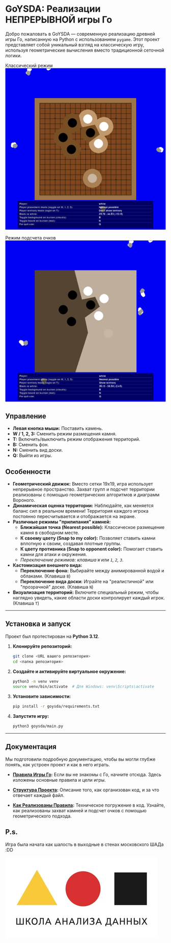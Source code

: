# GoYSDA: Реализации НЕПРЕРЫВНОЙ игры Го 

Добро пожаловать в GoYSDA — современную реализацию древней игры Го, написанную на Python с использованием `pygame`. Этот проект представляет собой уникальный взгляд на классическую игру, используя геометрические вычисления вместо традиционной сеточной логики.

Классический режим
![](docs/images/01_intro.png)

Режим подсчета очков
![](docs/images/02_intro_voroncov.png)


## Управление

*   **Левая кнопка мыши:** Поставить камень.
*   **W / 1, 2, 3:** Сменить режим размещения камня.
*   **T:** Включить/выключить режим отображения территорий.
*   **B:** Сменить фон.
*   **N:** Сменить вид доски.
*   **Q:** Выйти из игры. 

## Особенности

*   **Геометрический движок:** Вместо сетки 19x19, игра использует непрерывное пространство. Захват групп и подсчет территории реализованы с помощью геометрических алгоритмов и диаграмм Вороного.
*   **Динамическая оценка территории:** Наблюдайте, как меняется баланс сил в реальном времени! Территория каждого игрока постоянно пересчитывается и отображается на экране.
*   **Различные режимы "прилипания" камней:**
    *   **Ближайшая точка (Nearest possible):** Классическое размещение камня в свободном месте.
    *   **К своему цвету (Snap to my color):** Позволяет ставить камни вплотную к своим, создавая плотные группы.
    *   **К цвету противника (Snap to opponent color):** Помогает ставить камни для атаки и окружения.
    *   *Переключение режимов: клавиша `W` или `1`, `2`, `3`.*
*   **Кастомизация внешнего вида:**
    *   **Переключение фона:** Выбирайте между анимированной водой и облаками. (Клавиша `B`)
    *   **Переключение вида доски:** Играйте на "реалистичной" или "прозрачной" доске. (Клавиша `N`)
*   **Визуализация территорий:** Включите специальный режим, чтобы наглядно увидеть, какие области доски контролирует каждый игрок. (Клавиша `T`)

---

## Установка и запуск

Проект был протестирован на **Python 3.12**.

1.  **Клонируйте репозиторий:**
    ```bash
    git clone <URL вашего репозитория>
    cd <папка репозитория>
    ```

2.  **Создайте и активируйте виртуальное окружение:**
    ```bash
    python3 -m venv venv
    source venv/bin/activate  # Для Windows: venv\Scripts\activate
    ```

3.  **Установите зависимости:**
    ```bash
    pip install -r goysda/requirements.txt
    ```

4.  **Запустите игру:**
    ```bash
    python3 goysda/main.py
    ```

---

## Документация

Мы подготовили подробную документацию, чтобы вы могли глубже понять, как устроен проект и как в него играть.

*   **[Правила Игры Го](./docs/GAME_RULES.md):** Если вы не знакомы с Го, начните отсюда. Здесь изложены основные правила и цели игры.

*   **[Структура Проекта](./docs/STRUCTURES.md):** Описание того, как организован код, и за что отвечает каждый файл.

*   **[Как Реализованы Правила](./docs/HOW_DO_RULES.md):** Техническое погружение в код. Узнайте, как реализованы захват камней и подсчет очков с помощью геометрического подхода.

## P.s. 

Игра была начата как шалость в выходные в стенах московского ШАДа :DD

![](./docs/images/20_ysda.png)